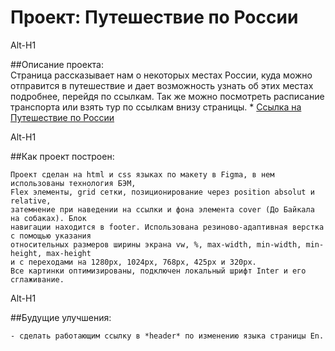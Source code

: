 # Проект: Путешествие по России
  
Alt-H1  
  
##Описание проекта:  
     Страница рассказывает нам о некоторых местах России, куда можно отправится в 
     путешествие и дает возможность узнать об этих местах подробнее, перейдя по ссылкам. 
     Так же можно посмотреть расписание транспорта или взять тур по ссылкам внизу страницы. 
     * [Ссылка на Путешествие по России](https://samarinv.github.io/russian-travel/)
  
Alt-H1  
  
##Как проект построен:  
  
    Проект сделан на html и css языках по макету в Figma, в нем использованы технология БЭМ,
    Flex элементы, grid сетки, позиционирование через position absolut и relative, 
    затемнение при наведении на ссылки и фона элемента cover (До Байкала на собаках). Блок
    навигации находится в footer. Использована резиново-адаптивная верстка с помощью указания
    относительных размеров ширины экрана vw, %, max-width, min-width, min-height, max-height 
    и с переходами на 1280px, 1024px, 768px, 425px и 320px.
    Все картинки оптимизированы, подключен локальный шрифт Inter и его сглаживание.
  
Alt-H1  
  
##Будущие улучшения:

    - сделать работающим ссылку в *header* по изменению языка страницы En.


